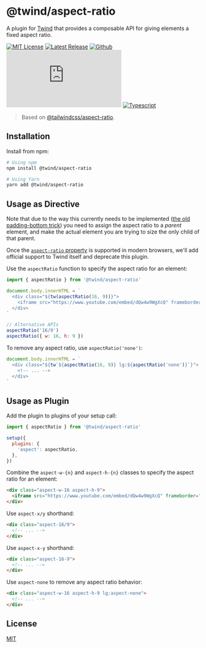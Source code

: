 # @twind/aspect-ratio

A plugin for [Twind](https://twind.dev) that provides a composable API for giving elements a fixed aspect ratio.

[![MIT License](https://flat.badgen.net/github/license/tw-in-js/twind-aspect-ratio)](https://github.com/tw-in-js/twind-aspect-ratio/blob/main/LICENSE)
[![Latest Release](https://flat.badgen.net/npm/v/@twind/aspect-ratio?icon=npm&label&cache=10800&color=blue)](https://www.npmjs.com/package/@twind/aspect-ratio)
[![Github](https://flat.badgen.net/badge/icon/tw-in-js%2Ftwind-aspect-ratio?icon=github&label)](https://github.com/tw-in-js/twind-aspect-ratio)
[![Module Size](https://flat.badgen.net/badgesize/brotli/https:/unpkg.com/@twind/aspect-ratio/aspect-ratio.js?icon=jsdelivr&label&color=blue&cache=10800)](https://unpkg.com/@twind/aspect-ratio/aspect-ratio.js 'brotli module size')
[![Typescript](https://flat.badgen.net/badge/icon/included?icon=typescript&label)](https://unpkg.com/browse/@twind/aspect-ratio/aspect-ratio.d.ts)

> Based on [@tailwindcss/aspect-ratio](https://github.com/tailwindlabs/tailwindcss-aspect-ratio).

## Installation

Install from npm:

```sh
# Using npm
npm install @twind/aspect-ratio

# Using Yarn
yarn add @twind/aspect-ratio
```

## Usage as Directive

Note that due to the way this currently needs to be implemented ([the old padding-bottom trick](https://css-tricks.com/aspect-ratio-boxes/)) you need to assign the aspect ratio to a _parent_ element, and make the actual element you are trying to size the only child of that parent.

Once the [`aspect-ratio` property](https://developer.mozilla.org/en-US/docs/Web/CSS/aspect-ratio) is supported in modern browsers, we'll add official support to Twind itself and deprecate this plugin.

Use the `aspectRatio` function to specify the aspect ratio for an element:

```js
import { aspectRatio } from '@twind/aspect-ratio'

document.body.innerHTML = `
  <div class="${tw(aspectRatio(16, 9))}">
    <iframe src="https://www.youtube.com/embed/dQw4w9WgXcQ" frameborder="0" allow="accelerometer; autoplay; clipboard-write; encrypted-media; gyroscope; picture-in-picture" allowfullscreen></iframe>
  </div>
`

// Alternative APIs
aspectRatio('16/9')
aspectRatio({ w: 16, h: 9 })
```

To remove any aspect ratio, use `aspectRatio('none')`:

```js
document.body.innerHTML = `
  <div class="${tw`${aspectRatio(16, 9)} lg:${aspectRatio('none')}`}">
    <!-- ... -->
  </div>
`
```

## Usage as Plugin

Add the plugin to plugins of your setup call:

```js
import { aspectRatio } from '@twind/aspect-ratio'

setup({
  plugins: {
    'aspect': aspectRatio,
  },
})
```

Combine the `aspect-w-{n}` and `aspect-h-{n}` classes to specify the aspect ratio for an element:

```html
<div class="aspect-w-16 aspect-h-9">
  <iframe src="https://www.youtube.com/embed/dQw4w9WgXcQ" frameborder="0" allow="accelerometer; autoplay; clipboard-write; encrypted-media; gyroscope; picture-in-picture" allowfullscreen></iframe>
</div>
```

Use `aspect-x/y` shorthand:

```html
<div class="aspect-16/9">
  <!-- ... -->
</div>
```

Use `aspect-x-y` shorthand:

```html
<div class="aspect-16-9">
  <!-- ... -->
</div>
```

Use `aspect-none` to remove any aspect ratio behavior:

```html
<div class="aspect-w-16 aspect-h-9 lg:aspect-none">
  <!-- ... -->
</div>
```

## License

[MIT](https://github.com/tw-in-js/aspect-ratio/blob/main/LICENSE)
